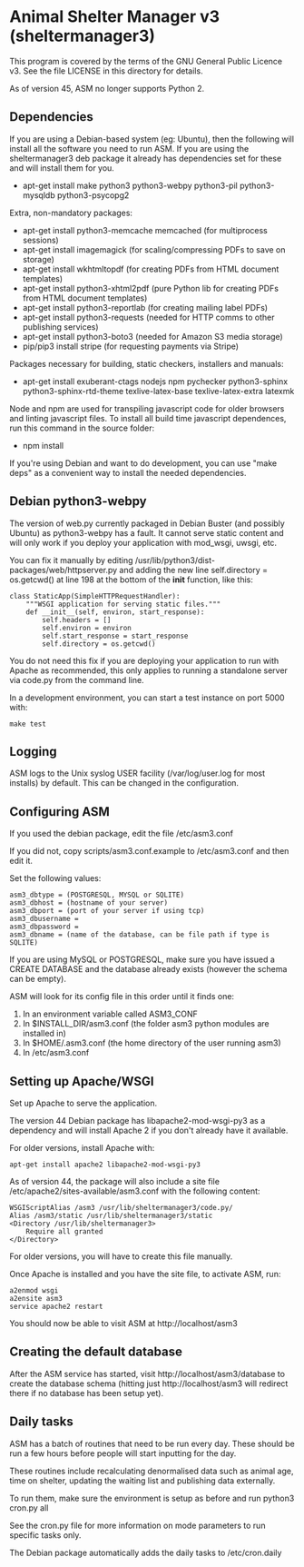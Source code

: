 Animal Shelter Manager v3 (sheltermanager3)
===========================================

This program is covered by the terms of the GNU General Public Licence v3. 
See the file LICENSE in this directory for details.

As of version 45, ASM no longer supports Python 2.

Dependencies
------------

If you are using a Debian-based system (eg: Ubuntu), then the following will
install all the software you need to run ASM. If you are using the
sheltermanager3 deb package it already has dependencies set for these and will
install them for you.

* apt-get install make python3 python3-webpy python3-pil python3-mysqldb python3-psycopg2

Extra, non-mandatory packages:

* apt-get install python3-memcache memcached (for multiprocess sessions)
* apt-get install imagemagick (for scaling/compressing PDFs to save on storage)
* apt-get install wkhtmltopdf (for creating PDFs from HTML document templates)
* apt-get install python3-xhtml2pdf (pure Python lib for creating PDFs from HTML document templates)
* apt-get install python3-reportlab (for creating mailing label PDFs)
* apt-get install python3-requests (needed for HTTP comms to other publishing services)
* apt-get install python3-boto3 (needed for Amazon S3 media storage)
* pip/pip3 install stripe (for requesting payments via Stripe)

Packages necessary for building, static checkers, installers and manuals:

* apt-get install exuberant-ctags nodejs npm pychecker python3-sphinx
  python3-sphinx-rtd-theme texlive-latex-base texlive-latex-extra latexmk

Node and npm are used for transpiling javascript code for older browsers and
linting javascript files. To install all build time javascript dependences,
run this command in the source folder:

* npm install

If you're using Debian and want to do development, you can use "make deps"
as a convenient way to install the needed dependencies.

Debian python3-webpy
--------------------

The version of web.py currently packaged in Debian Buster (and possibly Ubuntu)
as python3-webpy has a fault. It cannot serve static content and will only work
if you deploy your application with mod_wsgi, uwsgi, etc.

You can fix it manually by editing
/usr/lib/python3/dist-packages/web/httpserver.py and adding the new line
self.directory = os.getcwd() at line 198 at the bottom of the __init__
function, like this:

```
class StaticApp(SimpleHTTPRequestHandler):
    """WSGI application for serving static files."""
    def __init__(self, environ, start_response):
        self.headers = []
        self.environ = environ
        self.start_response = start_response
        self.directory = os.getcwd()
```

You do not need this fix if you are deploying your application to run with
Apache as recommended, this only applies to running a standalone server via
code.py from the command line.

In a development environment, you can start a test instance on port 5000 with:

```
make test
```

Logging
-------

ASM logs to the Unix syslog USER facility (/var/log/user.log for most installs)
by default. This can be changed in the configuration.

Configuring ASM
---------------

If you used the debian package, edit the file /etc/asm3.conf

If you did not, copy scripts/asm3.conf.example to /etc/asm3.conf and then edit it.

Set the following values:

```
asm3_dbtype = (POSTGRESQL, MYSQL or SQLITE)
asm3_dbhost = (hostname of your server)
asm3_dbport = (port of your server if using tcp)
asm3_dbusername = 
asm3_dbpassword = 
asm3_dbname = (name of the database, can be file path if type is SQLITE)
```

If you are using MySQL or POSTGRESQL, make sure you have issued a CREATE DATABASE
and the database already exists (however the schema can be empty).

ASM will look for its config file in this order until it finds one:

1. In an environment variable called ASM3_CONF
2. In $INSTALL_DIR/asm3.conf (the folder asm3 python modules are installed in)
3. In $HOME/.asm3.conf (the home directory of the user running asm3)
4. In /etc/asm3.conf

Setting up Apache/WSGI
----------------------

Set up Apache to serve the application.

The version 44 Debian package has libapache2-mod-wsgi-py3 as a dependency and
will install Apache 2 if you don't already have it available. 

For older versions, install Apache with:

```
apt-get install apache2 libapache2-mod-wsgi-py3
```

As of version 44, the package will also include a site file
/etc/apache2/sites-available/asm3.conf with the following content:

```
WSGIScriptAlias /asm3 /usr/lib/sheltermanager3/code.py/
Alias /asm3/static /usr/lib/sheltermanager3/static
<Directory /usr/lib/sheltermanager3>
    Require all granted
</Directory>
```

For older versions, you will have to create this file manually.

Once Apache is installed and you have the site file, to activate ASM, run:

```
a2enmod wsgi
a2ensite asm3
service apache2 restart
```

You should now be able to visit ASM at http://localhost/asm3

Creating the default database
-----------------------------

After the ASM service has started, visit http://localhost/asm3/database
to create the database schema (hitting just http://localhost/asm3 will
redirect there if no database has been setup yet).

Daily tasks
-----------

ASM has a batch of routines that need to be run every day. These
should be run a few hours before people will start inputting for the
day.

These routines include recalculating denormalised data such as animal age, time
on shelter, updating the waiting list and publishing data externally.

To run them, make sure the environment is setup as before and run
python3 cron.py all

See the cron.py file for more information on mode parameters to run 
specific tasks only.

The Debian package automatically adds the daily tasks to /etc/cron.daily 


